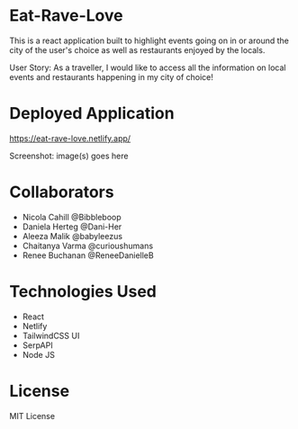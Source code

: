 # Eat-Rave-Love
This is a react application built to highlight events going on in or around the city of the user's choice as well as restaurants enjoyed by the locals. 

User Story:
As a traveller, I would like to access all the information on local events and restaurants happening in my city of choice! 


# Deployed Application
https://eat-rave-love.netlify.app/

Screenshot:
image(s) goes here


# Collaborators
- Nicola Cahill @Bibbleboop
- Daniela Herteg @Dani-Her
- Aleeza Malik @babyleezus
- Chaitanya Varma @curioushumans
- Renee Buchanan @ReneeDanielleB


# Technologies Used
- React
- Netlify
- TailwindCSS UI
- SerpAPI
- Node JS


# License
MIT License
